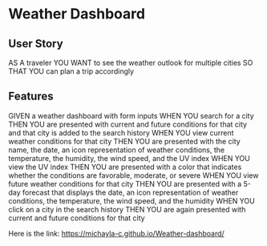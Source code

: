 # Weather Dashboard

## User Story

AS A traveler
YOU WANT to see the weather outlook for multiple cities
SO THAT YOU can plan a trip accordingly

## Features

GIVEN a weather dashboard with form inputs
WHEN YOU search for a city
THEN YOU are presented with current and future conditions for that city and that city is added to the search history
WHEN YOU view current weather conditions for that city
THEN YOU are presented with the city name, the date, an icon representation of weather conditions, the temperature, the humidity, the wind speed, and the UV index
WHEN YOU view the UV index
THEN YOU are presented with a color that indicates whether the conditions are favorable, moderate, or severe
WHEN YOU view future weather conditions for that city
THEN YOU are presented with a 5-day forecast that displays the date, an icon representation of weather conditions, the temperature, the wind speed, and the humidity
WHEN YOU click on a city in the search history
THEN YOU are again presented with current and future conditions for that city

Here is the link: https://michayla-c.github.io/Weather-dashboard/

